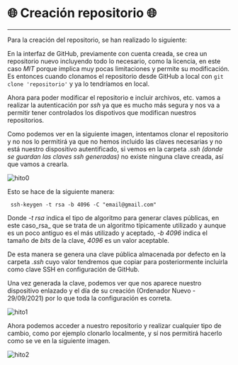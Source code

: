 
# :globe_with_meridians: Creación repositorio :globe_with_meridians:

***

Para la creación del repositorio, se han realizado lo siguiente:

En la interfaz de GitHub, previamente con cuenta creada, se crea un repositorio nuevo incluyendo todo lo necesario, como la licencia, en este caso _MIT_ porque implica muy pocas limitaciones y
permite su modificación. Es entonces cuando clonamos el repositorio desde GitHub a local con `git clone 'repositorio'` y ya lo tendríamos en local.

Ahora para poder modificar el repositorio e incluir archivos, etc. vamos a realizar la autenticación por _ssh_ ya que es mucho más segura y
nos va a permitir tener controlados los dispotivos que modifican nuestros repositorios.

Como podemos ver en la siguiente imagen, intentamos clonar el repositorio y no nos lo permitirá 
ya que no hemos incluido las claves necesarias y no está nuestro dispositivo autentificado, si vemos en la carpeta
_.ssh (donde se guardan las claves ssh generadas)_ no existe ninguna clave creada, así que vamos a crearla.

![hito0](https://github.com/LCinder/No-se-que-hacer/blob/master/docs/img/hito0_0.PNG)


Esto se hace de la siguiente manera:



` ssh-keygen -t rsa -b 4096 -C "email@gmail.com"`

Donde _-t rsa_ indica el tipo de algoritmo para generar claves públicas, 
en este caso_rsa_ que se trata de un algoritmo típicamente utilizado y aunque es un poco antiguo 
es el más utilizado y aceptado, _-b 4096_ indica el tamaño de _bits_ de la clave, _4096_ 
es un valor aceptable.

De esta manera se genera una clave pública almacenada por defecto en la carpeta _.ssh_ cuyo valor 
tendremos que copiar para posteriormente incluirla como clave SSH en configuración 
de GitHub.

Una vez generada la clave, podemos ver que nos aparece nuestro dispositivo enlazado y el día
de su creación (Ordenador Nuevo - 29/09/2021) por lo que toda la configuración es correta.

![hito1](https://github.com/LCinder/No-se-que-hacer/blob/master/docs/img/hito0_1.PNG)



Ahora podemos acceder a nuestro repositorio y realizar cualquier tipo de cambio, como por ejemplo clonarlo 
localmente, y sí nos permitirá hacerlo como se ve en la siguiente imagen.


![hito2](https://github.com/LCinder/No-se-que-hacer/blob/master/docs/img/hito0_2.PNG)

